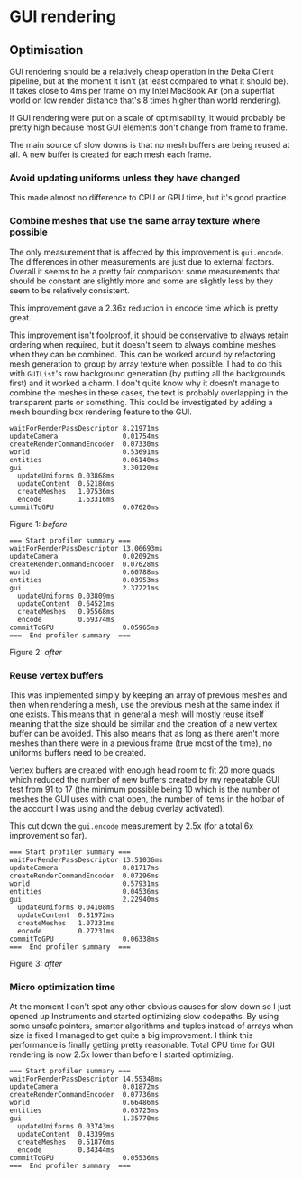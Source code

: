 # GUI rendering

## Optimisation

GUI rendering should be a relatively cheap operation in the Delta Client pipeline, but at the moment
it isn't (at least compared to what it should be). It takes close to 4ms per frame on my Intel
MacBook Air (on a superflat world on low render distance that's 8 times higher than world rendering).

If GUI rendering were put on a scale of optimisability, it would probably be pretty high because
most GUI elements don't change from frame to frame.

The main source of slow downs is that no mesh buffers are being reused at all. A new
buffer is created for each mesh each frame.

### Avoid updating uniforms unless they have changed

This made almost no difference to CPU or GPU time, but it's good practice.

### Combine meshes that use the same array texture where possible

The only measurement that is affected by this improvement is `gui.encode`. The differences in other
measurements are just due to external factors. Overall it seems to be a pretty fair comparison: some
measurements that should be constant are slightly more and some are slightly less by they seem to be
relatively consistent.

This improvement gave a 2.36x reduction in encode time which is pretty great.

This improvement isn't foolproof, it should be conservative to always retain ordering when required,
but it doesn't seem to always combine meshes when they can be combined. This can be worked around by
refactoring mesh generation to group by array texture when possible. I had to do this with
`GUIList`'s row background generation (by putting all the backgrounds first) and it worked a charm.
I don't quite know why it doesn't manage to combine the meshes in these cases, the text is probably
overlapping in the transparent parts or something. This could be investigated by adding a mesh
bounding box rendering feature to the GUI.

```
waitForRenderPassDescriptor 8.21971ms
updateCamera                0.01754ms
createRenderCommandEncoder  0.07330ms
world                       0.53691ms
entities                    0.06140ms
gui                         3.30120ms
  updateUniforms 0.03868ms
  updateContent  0.52186ms
  createMeshes   1.07536ms
  encode         1.63316ms
commitToGPU                 0.07620ms
```
Figure 1: *before*

```
=== Start profiler summary ===
waitForRenderPassDescriptor 13.06693ms
updateCamera                0.02092ms
createRenderCommandEncoder  0.07628ms
world                       0.60788ms
entities                    0.03953ms
gui                         2.37221ms
  updateUniforms 0.03809ms
  updateContent  0.64521ms
  createMeshes   0.95568ms
  encode         0.69374ms
commitToGPU                 0.05965ms
===  End profiler summary  ===
```
Figure 2: *after*

### Reuse vertex buffers

This was implemented simply by keeping an array of previous meshes and then when rendering a mesh,
use the previous mesh at the same index if one exists. This means that in general a mesh will mostly
reuse itself meaning that the size should be similar and the creation of a new vertex buffer can be
avoided. This also means that as long as there aren't more meshes than there were in a previous
frame (true most of the time), no uniforms buffers need to be created.

Vertex buffers are created with enough head room to fit 20 more quads which reduced the number of
new buffers created by my repeatable GUI test from 91 to 17 (the minimum possible being 10 which is
the number of meshes the GUI uses with chat open, the number of items in the hotbar of the account I
was using and the debug overlay activated).

This cut down the `gui.encode` measurement by 2.5x (for a total 6x improvement so far).

```
=== Start profiler summary ===
waitForRenderPassDescriptor 13.51036ms
updateCamera                0.01717ms
createRenderCommandEncoder  0.07296ms
world                       0.57931ms
entities                    0.04536ms
gui                         2.22940ms
  updateUniforms 0.04108ms
  updateContent  0.81972ms
  createMeshes   1.07331ms
  encode         0.27231ms
commitToGPU                 0.06338ms
===  End profiler summary  ===
```
Figure 3: *after*

### Micro optimization time

At the moment I can't spot any other obvious causes for slow down so I just opened up Instruments
and started optimizing slow codepaths. By using some unsafe pointers, smarter algorithms and tuples
instead of arrays when size is fixed I managed to get quite a big improvement. I think this
performance is finally getting pretty reasonable. Total CPU time for GUI rendering is now 2.5x lower
than before I started optimizing.

```
=== Start profiler summary ===
waitForRenderPassDescriptor 14.55348ms
updateCamera                0.01872ms
createRenderCommandEncoder  0.07736ms
world                       0.66486ms
entities                    0.03725ms
gui                         1.35770ms
  updateUniforms 0.03743ms
  updateContent  0.43399ms
  createMeshes   0.51876ms
  encode         0.34344ms
commitToGPU                 0.05536ms
===  End profiler summary  ===
```
